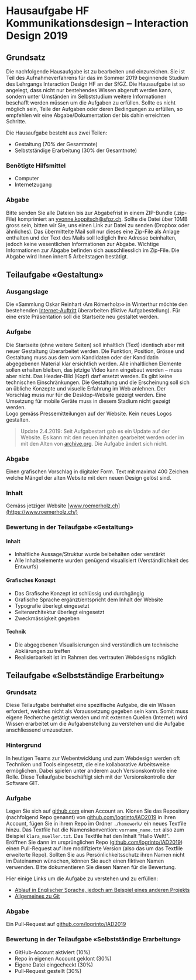 # Hausaufgabe HF Kommunikationsdesign – Interaction Design 2019


## Grundsatz
Die nachfolgende Hausaufgabe ist zu bearbeiten und einzureichen.
Sie ist Teil des Aufnahmeverfahrens für das im Sommer 2019 beginnende Studium des Lehrgangs Interaction Design HF an der SfGZ.
Die Hausaufgabe ist so angelegt, dass nicht nur bestehendes Wissen abgeruft werden kann, sondern unter Umständen im Selbststudium weitere Informationen beschafft werden müssen um die Aufgaben zu erfüllen.
Sollte es nicht möglich sein, Teile der Aufgaben oder deren Bedingungen zu erfüllen, so empfehlen wir eine Abgabe/Dokumentation der bis dahin erreichten Schritte.

Die Hausaufgabe besteht aus zwei Teilen:

* Gestaltung (70% der Gesamtnote)
* Selbstständige Erarbeitung (30% der Gesamtnote)


### Benötigte Hilfsmittel
* Computer
* Internetzugang

### Abgabe
Bitte senden Sie alle Dateien bis zur Abgabefrist in einem ZIP-Bundle (.zip-File) komprimiert an yvonne.koppitsch@sfgz.ch. Sollte die Datei über 10MB gross sein, bitten wir Sie, uns einen Link zur Datei zu senden (Dropbox oder ähnliches). Das übermittelte Mail soll nur dieses eine Zip-File als Anlage enthalten und der Text des Mails soll lediglich Ihre Adresse beinhalten, jedoch keine wesentlichen Informationen zur Abgabe. Wichtige Informationen zur Abgabe befinden sich ausschliesslich im Zip-File. Die Abgabe wird Ihnen innert 5 Arbeitstagen bestätigt.


## Teilaufgabe «Gestaltung»

### Ausgangslage
Die «Sammlung Oskar Reinhart ‹Am Römerholz›» in Winterthur möchte den bestehenden [Internet-Auftritt](https://www.roemerholz.ch/) überarbeiten (fiktive Aufgabestellung). Für eine erste Präsentation soll die Startseite neu gestaltet werden.

### Aufgabe
Die Startseite (ohne weitere Seiten) soll inhaltlich (Text) identisch aber mit neuer Gestaltung überarbeitet werden. Die Funktion, Position, Grösse und Gestaltung muss aus dem vom Kandidaten oder der Kandidatin abgegebenen Material klar ersichtlich werden. Alle inhaltlichen Elemente sollen erhalten bleiben, das jetzige Video kann eingebaut werden – muss aber nicht. Das Header-Bild (Kopf) darf ersetzt werden. Es gibt keine technischen Einschränkungen. Die Gestaltung und die Erscheinung soll sich an übliche Konzepte und visuelle Erfahrung im Web anlehnen. Der Vorschlag muss nur für die Desktop-Website gezeigt werden. Eine Umsetzung für mobile Geräte muss in diesem Stadium nicht gezeigt werden.  
Logo gemäss Pressemitteilungen auf der Website. Kein neues Logos gestalten.
> Update 2.4.2019: Seit Aufgabestart gab es ein Update auf der Website. Es kann mit den neuen Inhalten gearbeitet werden oder im mit den Alten von [archive.org](https://web.archive.org/web/20190325063915/https://www.roemerholz.ch/sor/de/home.html). Die Aufgabe ändert sich nicht.

### Abgabe
Einen grafischen Vorschlag in digitaler Form. Text mit maximal 400 Zeichen welche Mängel der alten Website mit dem neuen Design gelöst sind.

### Inhalt
Gemäss jetziger Website [www.roemerholz.ch](https://www.roemerholz.ch/)

### Bewertung in der Teilaufgabe «Gestaltung»
#### Inhalt
* Inhaltliche Aussage/Struktur wurde beibehalten oder verstärkt
* Alle Inhaltselemente wurden genügend visualisiert (Verständlichkeit des Entwurfs)

#### Grafisches Konzept
* Das Grafische Konzept ist schlüssig und durchgängig
* Grafische Sprache ergänzt/entspricht dem Inhalt der Website
* Typografie überlegt eingesetzt
* Seitenarchitektur überlegt eingesetzt
* Zweckmässigkeit gegeben

#### Technik
* Die abgegebenen Visualisierungen sind verständlich um technische Abklärungen zu treffen
* Realisierbarkeit ist im Rahmen des vertrauten Webdesigns möglich



## Teilaufgabe «Selbstständige Erarbeitung»

### Grundsatz
Diese Teilaufgabe beinhaltet eine spezifische Aufgabe, die ein Wissen erfordert, welches nicht als Voraussetzung gegeben sein kann. Somit muss eigene Recherche getätigt werden und mit externen Quellen (Internet) wird Wissen erarbeitet um die Aufgabenstellung zu verstehen und die Aufgabe anschliessend umzusetzen.

### Hintergrund
In heutigen Teams zur Webentwicklung und zum Webdesign werden oft Techniken und Tools eingesetzt, die eine kollaborative Arbeitsweise ermöglichen. Dabei spielen unter anderem auch Versionskontrolle eine Rolle. Diese Teilaufgabe beschäftigt sich mit der Versionskontrolle der Software GIT.

### Aufgabe
Legen Sie sich auf [github.com](https://github.com/) einen Account an. Klonen Sie das Repository (nachfolgend Repo genannt) von [github.com/logrinto/IAD2019](https://github.com/logrinto/IAD2019) in Ihren Account, fügen Sie in ihrem Repo im Ordner `./homework/` ein neues Textfile hinzu. Das Textfile hat die Namenskonvention: `vorname_name.txt` also zum Beispiel `klara_mueller.txt`. Das Textfile hat den Inhalt "Hallo Welt!". Eröffnen Sie dann im ursprünglichen Repo ([github.com/logrinto/IAD2019](https://github.com/logrinto/IAD2019)) einen Pull-Request auf ihre modifizierte Version (also das um das Textfile erweiterte Repo). Sollten Sie aus Persönlichkeitsschutz ihren Namen nicht im Dateinamen wünschen, können Sie auch einen fiktiven Namen verwenden. Bitte dokumentieren Sie diesen Namen für die Bewertung.

Hier einige Links um die Aufgabe zu verstehen und zu erfüllen:

* [Ablauf in Englischer Sprache, jedoch am Beispiel eines anderen Projekts](https://docs.spongepowered.org/master/en/contributing/howtogit.html)
* [Allgemeines zu Git](https://git-scm.com/book/de/v2/)

### Abgabe
Ein Pull-Request auf [github.com/logrinto/IAD2019](https://github.com/logrinto/IAD2019)

### Bewertung in der Teilaufgabe «Selbstständige Erarbeitung»
* GitHub-Account aktiviert (10%)
* Repo in eigenen Account geklont (30%)
* Eigene Datei eingecheckt (30%)
* Pull-Request gestellt (30%)
